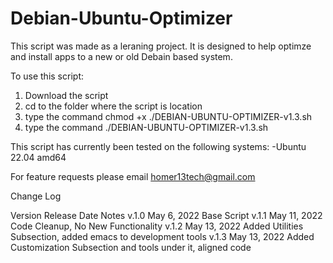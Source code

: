 # Debian-Ubuntu-Optimizer

This script was made as a leraning project.
It is designed to help optimze and install apps to a new or old Debain based system.

To use this script:
1. Download the script
2. cd to the folder where the script is location
3. type the command chmod +x ./DEBIAN-UBUNTU-OPTIMIZER-v1.3.sh
4. type the command ./DEBIAN-UBUNTU-OPTIMIZER-v1.3.sh

This script has currently been tested on the following systems:
-Ubuntu 22.04 amd64

For feature requests please email homer13tech@gmail.com

Change Log

Version       Release Date        Notes
v.1.0         May 6, 2022         Base Script
v.1.1         May 11, 2022        Code Cleanup, No New Functionality
v.1.2         May 13, 2022        Added Utilities Subsection, added emacs to development tools
v.1.3         May 13, 2022        Added Customization Subsection and tools under it, aligned code
